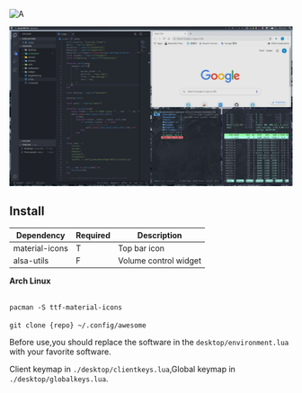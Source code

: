 
![A](./screenshots/01.png)

![B](./screenshots/02.png)




## Install 

| Dependency     | Required | Description           |
| -------------- | -------- | --------------------- |
| material-icons | T        | Top bar icon          |
| alsa-utils     | F        | Volume control widget |

**Arch Linux**

``` shell

pacman -S ttf-material-icons

git clone {repo} ~/.config/awesome

```

Before use,you should replace the software in the `desktop/environment.lua` with your favorite software.

Client keymap in `./desktop/clientkeys.lua`,Global keymap in `./desktop/globalkeys.lua`.

